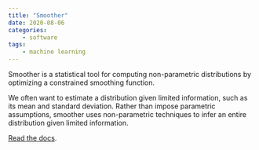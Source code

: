 ```yaml
---
title: "Smoother"
date: 2020-08-06
categories:
    - software
tags:
    - machine learning
---
```


Smoother is a statistical tool for computing non-parametric distributions by optimizing a constrained smoothing function.

We often want to estimate a distribution given limited information, such as its mean and standard deviation. Rather than impose parametric assumptions, smoother uses non-parametric techniques to infer an entire distribution given limited information.

<a href="https://dsbowen.github.io/smoother/" target="_blank">Read the docs</a>.